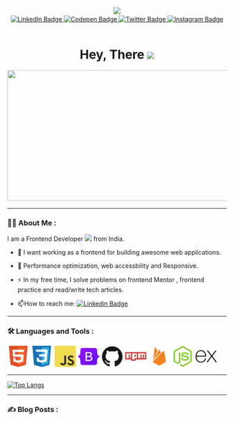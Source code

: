 <div id="header" align="center">
  <img src="https://media.giphy.com/media/cpAGF6uxLw93uuQNNJ/giphy.gif" width="100"/>
  
  <div id="badges">
    <a href="https://www.linkedin.com/in/anshmittal86/">
      <img src="https://img.shields.io/badge/LinkedIn-blue?logo=linkedin&logoColor=white" alt="LinkedIn Badge"/>
    </a>
    <a href="your-youtube-URL">
      <img src="https://img.shields.io/badge/codepen-black?logo=codepen&logoColor=white" alt="Codepen Badge"/>
    </a>
    <a href="your-twitter-URL">
      <img src="https://img.shields.io/badge/Twitter-blue?logo=twitter&logoColor=white" alt="Twitter Badge"/>
    </a>
      <a href="your-twitter-URL">
        <img src="https://img.shields.io/badge/instagram-red?logo=instagram&logoColor=white" alt="Instagram Badge"/>
      </a>
  </div>
  
  <div class="profile-counter">
    <img src="https://komarev.com/ghpvc/?username=Anshmittal86&style=flat-square&color=blue" alt=""/>
  </div>
  
  <h1>
    Hey, There
    <img src="https://media.giphy.com/media/hvRJCLFzcasrR4ia7z/giphy.gif" width="30px"/>
  </h1>
</div>

<div align="center">
  <img src="https://media.giphy.com/media/L8K62iTDkzGX6/giphy.gif" width="600" height="300"/>
</div>

---

### :man_technologist: About Me :

I am a Frontend Developer <img src="https://media.giphy.com/media/WUlplcMpOCEmTGBtBW/giphy.gif" width="50"> from India.


- :telescope: I want working as a frontend for building awesome web applications.

- :seedling: Performance optimization, web accessbility and Responsive.

- :zap: In my free time, I solve problems on frontend Mentor , frontend practice and read/write tech articles.

- :mailbox:How to reach me: [![Linkedin Badge](https://img.shields.io/badge/-Linkdin-blue?style=flat&logo=Linkedin&logoColor=white)](https://www.linkedin.com/in/anshmittal86/)

---

### :hammer_and_wrench: Languages and Tools :

<div>
  <img src="https://github.com/devicons/devicon/blob/master/icons/html5/html5-original.svg" alt="HTML" title="HTML" width="50" height="50">
  <img src="https://github.com/devicons/devicon/blob/master/icons/css3/css3-original.svg" alt="CSS" title="CSS" width="50" height="50">
  <img src="https://github.com/devicons/devicon/blob/master/icons/javascript/javascript-original.svg" alt="JavaScript" title="JavaScript" width="50" height="50">
  <img src="https://github.com/devicons/devicon/blob/master/icons/bootstrap/bootstrap-original.svg" alt="Bootstrap" title="Bootstrap" width="50" height="50">
  <img src="https://github.com/devicons/devicon/blob/master/icons/github/github-original.svg" alt="Github" title="Github" width="50" height="50">
  <img src="https://github.com/devicons/devicon/blob/master/icons/npm/npm-original-wordmark.svg" alt="NPM" title="NPM" width="50" height="50">
  <img src="https://github.com/devicons/devicon/blob/master/icons/firebase/firebase-plain.svg" alt="Firebase" title="Firebase" width="50" height="50">
  <img src="https://github.com/devicons/devicon/blob/master/icons/nodejs/nodejs-original.svg" alt="NodeJs" title="NodeJs" width="50" height="50">
  <img src="https://github.com/devicons/devicon/blob/master/icons/express/express-original.svg" alt="Express" title="Express" width="50" height="50">
</div>

---


[![Top Langs](https://github-readme-stats.vercel.app/api/top-langs/?username=Anshmittal86&layout=compact&theme=vision-friendly-dark)](https://github.com/anuraghazra/github-readme-stats)

---

### :writing_hand: Blog Posts :

<!-- BLOG-POST-LIST:START -->
<!-- BLOG-POST-LIST:END -->
